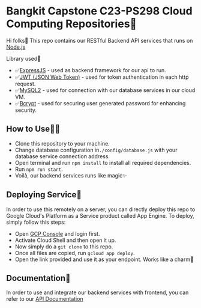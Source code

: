 # Bangkit Capstone C23-PS298 Cloud Computing Repositories🥷
Hi folks👋
This repo contains our RESTful Backend API services that runs on [Node.js](https://nodejs.org/)

Library used🧩
- ✅[ExpressJS](https://expressjs.com/) - used as backend framework for our api to run.
- ✅[JWT (JSON Web Token)](https://jwt.io/) - used for token authentication in each http request.
- ✅[MySQL2](https://www.npmjs.com/package/mysql2) - used for connection with our database services in our cloud VM.
- ✅[Bcrypt](https://www.npmjs.com/package/bcrypt) - used for securing user generated password for enhancing security.

## How to Use👨‍💻
- Clone this repository to your machine.
- Change database configuration in`./config/database.js` with your database service connection address.
- Open terminal and run `npm install` to install all required dependencies.
- Run `npm run start`.
- Voilà, our backend services runs like magic✨

## Deploying Service🚀
In order to use this remotely on a server, you can directly deploy this repo to Google Cloud's Platform as a Service product called App Engine. To deploy, simply follow this steps:
- Open [GCP Console](https://console.cloud.google.com) and login first.
- Activate Cloud Shell and then open it up.
- Now simply do a `git clone` to this repo.
- Once all files are copied, run `gcloud app deploy`.
- Open the link provided and use it as your endpoint. Works like a charm🤝

## Documentation📑
In order to use and integrate our backend services with frontend, you can refer to our [API Documentation](https://docs.google.com/spreadsheets/d/1GCcjG5RSXkoDq9XkSQIgPpwpn7zdazr5xilzSL7uja0/edit?usp=sharing)
